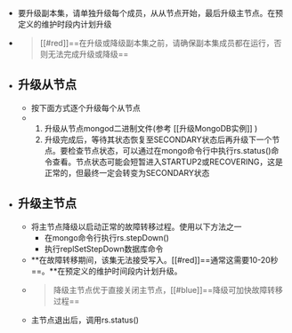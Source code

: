 - 要升级副本集，请单独升级每个成员，从从节点开始，最后升级主节点。在预定义的维护时段内计划升级
- > [[#red]]==在升级或降级副本集之前，请确保副本集成员都在运行，否则无法完成升级或降级==
- ## 升级从节点
	- 按下面方式逐个升级每个从节点
	- 1. 升级从节点mongod二进制文件(参考 [[升级MongoDB实例]] )
	  2. 升级完成后，等待其状态恢复至SECONDARY状态后再升级下一个节点。要检查节点状态，可以通过在mongo命令行中执行rs.status()命令查看。节点状态可能会短暂进入STARTUP2或RECOVERING，这是正常的，但最终一定会转变为SECONDARY状态
- ## 升级主节点
	- 将主节点降级以启动正常的故障转移过程。使用以下方法之一
		- 在mongo命令行执行rs.stepDown()
		- 执行replSetStepDown数据库命令
	- **在故障转移期间，该集无法接受写入。[[#red]]==通常这需要10-20秒==。**在预定义的维护时间段内计划升级。
	- > 降级主节点优于直接关闭主节点，[[#blue]]==降级可加快故障转移过程==
	- 主节点退出后，调用rs.status()